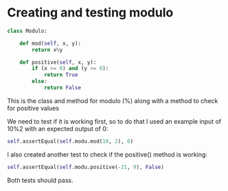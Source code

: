 # Creating and testing modulo

```python
class Modulo:

    def mod(self, x, y):
        return x%y

    def positive(self, x, y):
        if (x >= 0) and (y >= 0):
            return True
        else:
            return False
```

This is the class and method for modulo (%) along with a method to check for positive values

We need to test if it is working first, so to do that I used an example input of 10%2 with an expected output of 0:

```python
self.assertEqual(self.modu.mod(10, 2), 0)
```

I also created another test to check if the positive() method is working:

```python
self.assertEqual(self.modu.positive(-21, 9), False)
```

Both tests should pass.